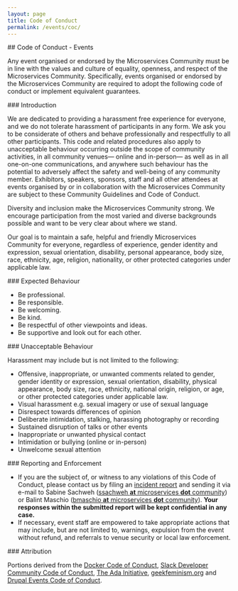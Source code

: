 ```yaml
---
layout: page
title: Code of Conduct
permalink: /events/coc/
---
```


<div class="container">
<div class="row">
<div class="col-xs-12" markdown="1">

<div class="section-title" markdown="1">
## Code of Conduct - Events
</div>

Any event organised or endorsed by the Microservices Community must be in line with the values and culture of equality, openness, and respect of the Microservices Community.
Specifically, events organised or endorsed by the Microservices Community are required to adopt the following code of conduct or implement equivalent guarantees.

<div class="section-title" markdown="1">
### Introduction
</div>

We are dedicated to providing a harassment­ free experience for everyone, and we do not tolerate harassment of participants in any form. We ask you to be considerate of others
and behave professionally and respectfully to all other participants. This code and related procedures also apply to unacceptable behaviour occurring outside the scope of community activities,
in all community venues— online and in-person— as well as in all one-on-one communications, and anywhere such behaviour has the potential to adversely affect the safety and well-being of
any community member. Exhibitors, speakers, sponsors, staff and all other attendees at events organised by or in collaboration with the Microservices Community are subject to these Community
Guidelines and Code of Conduct.

Diversity and inclusion make the Microservices Community strong. We encourage participation from the most varied and diverse backgrounds possible and want to be very clear about where we stand.

Our goal is to maintain a safe, helpful and friendly Microservices Community for everyone, regardless of experience, gender identity and expression, sexual orientation, disability, personal
appearance, body size, race, ethnicity, age, religion, nationality, or other protected categories under applicable law.

<div class="section-title" markdown="1">
### Expected Behaviour
</div>

- Be professional.
- Be responsible.
- Be welcoming.
- Be kind.
- Be respectful of other viewpoints and ideas.
- Be supportive and look out for each other.

<div class="section-title" markdown="1">
### Unacceptable Behaviour
</div>

Harassment may include but is not limited to the following:

- Offensive, inappropriate, or unwanted comments related to gender, gender identity or expression, sexual orientation, disability, physical appearance, body size, race, ethnicity,
  national origin, religion, or age, or other protected categories under applicable law.
- Visual harassment e.g. sexual imagery or use of sexual language
- Disrespect towards differences of opinion
- Deliberate intimidation, stalking, harassing photography or recording
- Sustained disruption of talks or other events
- Inappropriate or unwanted physical contact
- Intimidation or bullying (online or in-person)
- Unwelcome sexual attention

<div class="section-title" markdown="1">
### Reporting and Enforcement
</div>

- If you are the subject of, or witness to any violations of this Code of Conduct, please contact us by filing an [incident report](/Microservices_Community_Incident_Report.docx)
  and sending it via e-mail to Sabine Sachweh (<a href>ssachweh <b>at</b> microservices <b>dot</b> community</a>) or Balint Maschio (<a href>bmaschio <b>at</b> microservices <b>dot</b> community</a>).
  <b>Your responses within the submitted report will be kept confidential in any case.</b>
- If necessary, event staff are empowered to take appropriate actions that may include, but are not limited to, warnings, expulsion from the event without refund, and referrals to venue security or local law enforcement.

<div class="section-title" markdown="1">
### Attribution
</div>

Portions derived from the 
<a href="https://github.com/docker/code-of-conduct" target="_black">Docker Code of Conduct</a>, 
<a href="https://api.slack.com/community/code-of-conduct" target="_black">Slack Developer Community Code of Conduct</a>, 
<a href="https://adainitiative.org/2014/02/18/howto-design-a-code-of-conduct-for-your-community/" target="_black">The Ada Initiative</a>, 
<a href="https://geekfeminismdotorg.wordpress.com/about/code-of-conduct/" target="_black">geekfeminism.org</a> and 
<a href="https://events.drupal.org/dublin2016/code-conduct" target="_black">Drupal Events Code of Conduct</a>.

</div>
</div>
</div>

